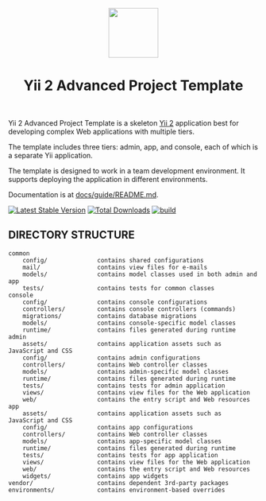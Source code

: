 <p align="center">
    <a href="https://github.com/yiisoft" target="_blank">
        <img src="https://avatars0.githubusercontent.com/u/993323" height="100px">
    </a>
    <h1 align="center">Yii 2 Advanced Project Template</h1>
    <br>
</p>

Yii 2 Advanced Project Template is a skeleton [Yii 2](http://www.yiiframework.com/) application best for
developing complex Web applications with multiple tiers.

The template includes three tiers: admin, app, and console, each of which
is a separate Yii application.

The template is designed to work in a team development environment. It supports
deploying the application in different environments.

Documentation is at [docs/guide/README.md](docs/guide/README.md).

[![Latest Stable Version](https://img.shields.io/packagist/v/yiisoft/yii2-app-advanced.svg)](https://packagist.org/packages/yiisoft/yii2-app-advanced)
[![Total Downloads](https://img.shields.io/packagist/dt/yiisoft/yii2-app-advanced.svg)](https://packagist.org/packages/yiisoft/yii2-app-advanced)
[![build](https://github.com/yiisoft/yii2-app-advanced/workflows/build/badge.svg)](https://github.com/yiisoft/yii2-app-advanced/actions?query=workflow%3Abuild)

DIRECTORY STRUCTURE
-------------------

```
common
    config/              contains shared configurations
    mail/                contains view files for e-mails
    models/              contains model classes used in both admin and app
    tests/               contains tests for common classes    
console
    config/              contains console configurations
    controllers/         contains console controllers (commands)
    migrations/          contains database migrations
    models/              contains console-specific model classes
    runtime/             contains files generated during runtime
admin
    assets/              contains application assets such as JavaScript and CSS
    config/              contains admin configurations
    controllers/         contains Web controller classes
    models/              contains admin-specific model classes
    runtime/             contains files generated during runtime
    tests/               contains tests for admin application    
    views/               contains view files for the Web application
    web/                 contains the entry script and Web resources
app
    assets/              contains application assets such as JavaScript and CSS
    config/              contains app configurations
    controllers/         contains Web controller classes
    models/              contains app-specific model classes
    runtime/             contains files generated during runtime
    tests/               contains tests for app application
    views/               contains view files for the Web application
    web/                 contains the entry script and Web resources
    widgets/             contains app widgets
vendor/                  contains dependent 3rd-party packages
environments/            contains environment-based overrides
```
